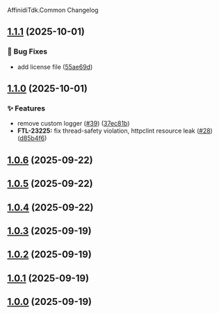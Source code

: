 AffinidiTdk.Common Changelog
<a name="1.1.1"></a>
## [1.1.1](https://www.github.com/affinidi/affinidi-tdk-dotnet/releases/tag/v1.1.1) (2025-10-01)

### 🐛 Bug Fixes

* add license file ([55ae69d](https://www.github.com/affinidi/affinidi-tdk-dotnet/commit/55ae69d267bb381d16f72c374bd8de9731d98474))

<a name="1.1.0"></a>
## [1.1.0](https://www.github.com/affinidi/affinidi-tdk-dotnet/releases/tag/v1.1.0) (2025-10-01)

### ✨ Features

* remove custom logger ([#39](https://www.github.com/affinidi/affinidi-tdk-dotnet/issues/39)) ([37ec81b](https://www.github.com/affinidi/affinidi-tdk-dotnet/commit/37ec81b9e884c9e10145ab0bf6f72bfd966eab46))
* **FTL-23225:** fix thread-safety violation, httpclint resource leak ([#28](https://www.github.com/affinidi/affinidi-tdk-dotnet/issues/28)) ([d85b4f6](https://www.github.com/affinidi/affinidi-tdk-dotnet/commit/d85b4f6ed5810af102bd8e78767597860967344c))

<a name="1.0.6"></a>
## [1.0.6](https://www.github.com/affinidi/affinidi-tdk-dotnet/releases/tag/v1.0.6) (2025-09-22)

<a name="1.0.5"></a>
## [1.0.5](https://www.github.com/affinidi/affinidi-tdk-dotnet/releases/tag/v1.0.5) (2025-09-22)

<a name="1.0.4"></a>
## [1.0.4](https://www.github.com/affinidi/affinidi-tdk-dotnet/releases/tag/v1.0.4) (2025-09-22)

<a name="1.0.3"></a>
## [1.0.3](https://www.github.com/affinidi/affinidi-tdk-dotnet/releases/tag/v1.0.3) (2025-09-19)

<a name="1.0.2"></a>
## [1.0.2](https://www.github.com/affinidi/affinidi-tdk-dotnet/releases/tag/v1.0.2) (2025-09-19)

<a name="1.0.1"></a>
## [1.0.1](https://www.github.com/affinidi/affinidi-tdk-dotnet/releases/tag/v1.0.1) (2025-09-19)

<a name="1.0.0"></a>
## [1.0.0](https://www.github.com/affinidi/affinidi-tdk-dotnet/releases/tag/v1.0.0) (2025-09-19)

